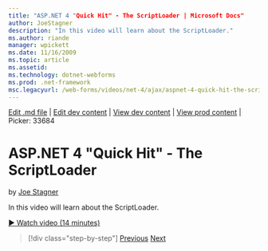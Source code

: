 ```yaml
---
title: "ASP.NET 4 "Quick Hit" - The ScriptLoader | Microsoft Docs"
author: JoeStagner
description: "In this video will learn about the ScriptLoader."
ms.author: riande
manager: wpickett
ms.date: 11/16/2009
ms.topic: article
ms.assetid: 
ms.technology: dotnet-webforms
ms.prod: .net-framework
msc.legacyurl: /web-forms/videos/net-4/ajax/aspnet-4-quick-hit-the-scriptloader
---
```

[Edit .md file](C:\Projects\msc\dev\Msc.Www\Web.ASP\App_Data\github\web-forms\videos\net-4\ajax\aspnet-4-quick-hit-the-scriptloader.md) | [Edit dev content](http://www.aspdev.net/umbraco#/content/content/edit/26661) | [View dev content](http://docs.aspdev.net/tutorials/web-forms/videos/net-4/ajax/aspnet-4-quick-hit-the-scriptloader.html) | [View prod content](http://www.asp.net/web-forms/videos/net-4/ajax/aspnet-4-quick-hit-the-scriptloader) | Picker: 33684

ASP.NET 4 "Quick Hit" - The ScriptLoader
====================
by [Joe Stagner](https://github.com/JoeStagner)

In this video will learn about the ScriptLoader.

[&#9654; Watch video (14 minutes)](https://channel9.msdn.com/Blogs/ASP-NET-Site-Videos/aspnet-4-quick-hit-the-scriptloader)

>[!div class="step-by-step"] [Previous](aspnet-4-quick-hit-imperative-javascript-syntax-for-microsoft-client-side-controls.md) [Next](aspnet-4-quick-hit-jquery-syntax-for-microsoft-ajax.md)